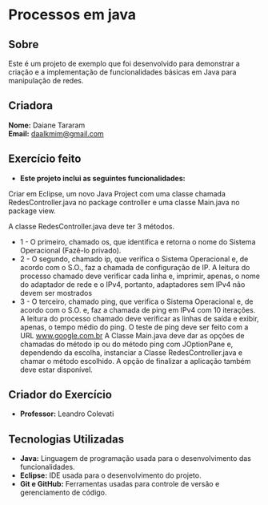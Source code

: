 # Processos em java 

## Sobre

Este é um projeto de exemplo que foi desenvolvido para demonstrar a criação e a  implementação de funcionalidades básicas em Java para manipulação de redes.

## Criadora

**Nome:** Daiane Tararam  
**Email:** daalkmim@gmail.com 

## Exercício feito

- **Este projeto inclui as seguintes funcionalidades:**

Criar em Eclipse, um novo Java Project com uma classe chamada RedesController.java no
package controller e uma classe Main.java no package view.

A classe RedesController.java deve ter 3 métodos.
- 1 -  O primeiro, chamado os, que identifica e retorna o nome do Sistema Operacional (Fazê-lo privado).
- 2 -  O segundo, chamado ip, que verifica o Sistema Operacional e, de acordo com o S.O., faz a chamada de configuração de IP. A leitura do processo chamado deve verificar cada linha e, imprimir, apenas, o nome do adaptador de rede e o IPv4, portanto, adaptadores sem IPv4 não devem ser mostrados
- 3 -  O terceiro, chamado ping, que verifica o Sistema Operacional e, de acordo com o S.O. e, faz a chamada de ping em IPv4 com 10 iterações. A leitura do processo chamado deve verificar as linhas de saída e exibir, apenas, o tempo médio do ping. O teste de ping deve ser feito com a URL www.google.com.br A Classe Main.java deve dar as opções de chamadas do método ip ou do método ping com
JOptionPane e, dependendo da escolha, instanciar a Classe RedesController.java e chamar o método escolhido. A opção de finalizar a aplicação também deve estar disponível.

## Criador do Exercício 
- **Professor:** Leandro Colevati

## Tecnologias Utilizadas

- **Java:** Linguagem de programação usada para o desenvolvimento das funcionalidades.
- **Eclipse:** IDE usada para o desenvolvimento do projeto.
- **Git e GitHub:** Ferramentas usadas para controle de versão e gerenciamento de código.



